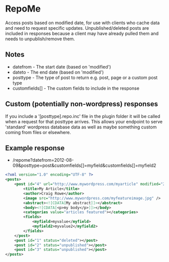# RepoMe

Access posts based on modified date, for use with clients who cache data and need to request specific updates.  Unpublished/deleted posts are included
in responses because a client may have already pulled them and needs to unpublish/remove them.

## Notes

* datefrom - The start date (based on 'modified')
* dateto - The end date (based on 'modified')
* posttype - The type of post to return e.g. post, page or a custom post type
* customfields[] - The custom fields to include in the response

## Custom (potentially non-wordpress) responses

If you include a '[posttype].repo.inc' file in the plugin folder it will be called when a request for that posttype arrives.  This allows your endpoint to serve 'standard' wordpress database data as well as maybe something custom coming from files or elsewhere.

## Example response

* /repome?datefrom=2012-08-09&posttype=post&customfields[]=myfield&customfields[]=myfield2

```xml
<?xml version="1.0" encoding="UTF-8" ?>
<posts>
	<post id="4" url="http://www.mywordpress.com/myarticle" modified="2012-08-09 13:41:45" published="2012-08-13 12:00:47">
		<title>My Article</title>
		<author>Craig Rowe</author>
		<image src="http://www.mywordpress.com/myfeatureimage.jpg" />
		<abstract><![CDATA[My abstract]]></abstract>
		<body><![CDATA[<p>my body</p>]]></body>
		<categories value="articles featured"></categories>
		<fields>
			<myfield>myvalue</myfield>
			<myfield2>myvalue2</myfield2>
		</fields>
	</post>
	<post id="1" status="deleted"></post>
	<post id="2" status="unpublished"></post>
	<post id="3" status="unpublished"></post>
</posts>
```